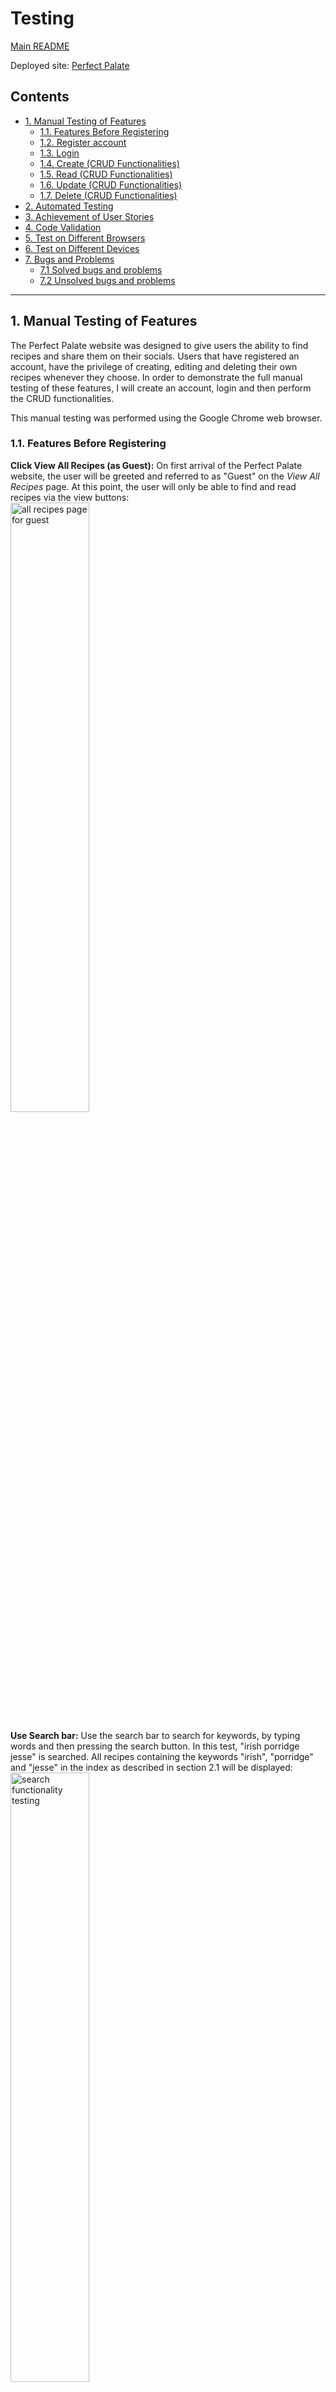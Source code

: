 # Testing

[Main README](/README.md)

Deployed site: [Perfect Palate](https://perfect-palate.herokuapp.com/)

Contents
---------
  * [1. Manual Testing of Features](#1-manual-testing-of-features)
    + [1.1. Features Before Registering](#11-features-before-registering)
    + [1.2. Register account](#12-register-account)
    + [1.3. Login](#13-login)
    + [1.4. Create (CRUD Functionalities)](#14-create--crud-functionalities-)
    + [1.5. Read (CRUD Functionalities)](#15-read--crud-functionalities-)
    + [1.6. Update (CRUD Functionalities)](#16-update--crud-functionalities-)
    + [1.7. Delete (CRUD Functionalities)](#17-delete--crud-functionalities-)
  * [2. Automated Testing](#2-automated-testing)
  * [3. Achievement of User Stories](#3-achievement-of-user-stories)
  * [4. Code Validation](#4-code-validation)
  * [5. Test on Different Browsers](#5-test-on-different-browsers)
  * [6. Test on Different Devices](#6-test-on-different-devices)
  * [7. Bugs and Problems](#7-bugs-and-problems)
    + [7.1 Solved bugs and problems](#71-solved-bugs-and-problems)
    + [7.2 Unsolved bugs and problems](#72-unsolved-bugs-and-problems)
----------

## 1. Manual Testing of Features

The Perfect Palate website was designed to give users the ability to find recipes and share them on their socials. Users that have registered an account, have the privilege of creating, editing and deleting their own recipes whenever they choose. In order to demonstrate the full manual testing of these features, I will create an account, login and then perform the CRUD functionalities.

This manual testing was performed using the Google Chrome web browser.

### 1.1. Features Before Registering

**Click View All Recipes (as Guest):**
On first arrival of the Perfect Palate website, the user will be greeted and referred to as "Guest" on the _View All Recipes_ page. At this point, the user will only be able to find and read recipes via the view buttons:<br>
<img src="static/manual-testing/guest-recipes-page.PNG" alt="all  recipes page for guest" width="50%" height="auto"/>

**Use Search bar:**
Use the search bar to search for keywords, by typing words and then pressing the search button. In this test, "irish porridge jesse" is searched. All recipes containing the keywords "irish", "porridge" and "jesse" in the index as described in section 2.1 will be displayed:<br>
<img src="static/manual-testing/initial-search.PNG" alt="search functionality testing" width="50%" height="auto"/><br>
<img src="static/manual-testing/initial-search-card-reveal.PNG" alt="search functionality testing card reveal" width="50%" height="auto"/>

**Click on the "Fried Plantain" card image:**
Confirm reveal of summary of the recipe:<br>
<img src="static/manual-testing/card-reveal.PNG" alt="testing of recipe card preview or reveal" width="25%" height="auto"/>

### 1.2. Register account

**Click _Register_ on the navigation bar:**
- Confirm that the following page loads correctly:<br>
    <img src="static/manual-testing/register-user.PNG" alt="testing user registration" width="50%" height="auto"/>

**Confirm Successful User Creation:**
- For the purpose of this test, I created an account with username of "tester" as shown in the above image. When successfully registered, the user will be redirected to their profile page:<br>
    <img src="static/manual-testing/initial-tester-profile.PNG" alt="testing the redirection to user's profile" width="50%" height="auto"/>

- Another user cannot create an account with the same email or username that "tester" used:<br>
    <img src="static/manual-testing/username-exists-flash.PNG" alt="username exists flash message" width="50%" height="auto"/><br>
    <img src="static/manual-testing/email-exists-flash.PNG" alt="email exists flash message" width="50%" height="auto"/>

- User will only be able to create account using any of the characters displayed on the label:<br>
    <img src="static/manual-testing/match-correct-format.PNG" alt="username does not match specified format" width="50%" height="auto"/>

### 1.3. Login

- If user inputs either an incorrect username or password, the following flash message will be shown:<br>
    <img src="static/manual-testing/incorrect-username-password-flash.PNG" alt="incorrect username and/or password flash message" width="50%" height="auto"/>

- Similarly with registration, if successfully logged in, user will be redirected to their profile page.

### 1.4. Create (CRUD Functionalities)

- Click _Add New Recipe_ on the navigation bar:<br>
    <img src="static/manual-testing/add-recipe-page.PNG" alt="Add Recipe page" width="50%" height="auto"/>

- Fill in all fields. (The YouTube link is not compulsory and can be left blank). "Tester" will create a new recipe called "Pecan Pie": <br>
    <img src="static/manual-testing/adding-pecan-pie.PNG" alt="Adding Pecan Pie recipe" width="50%" height="auto"/>

- Once submitted, user will received a flash message as follows:<br>
    <img src="static/manual-testing/add-recipe-successful.PNG" alt="Recipe successfully added" width="50%" height="auto"/>

### 1.5. Read (CRUD Functionalities)

- To view all recipes on the website, click _View All Recipes_ on the navigation bar. The menu items have now changed to display options relevant to a registered user namely: _Logout_, _My Profile_ and _Add Recipe_. The page displayed is now as follows:<br>
    <img src="static/manual-testing/tester-recipes-page.PNG" alt="View All Recipes page for registered user" width="50%" height="auto"/>

- "Tester" can view their newly created recipe is now populated on the _View All Recipes_ page as well as on their _Profile_ page.<br>
    <img src="static/manual-testing/tester-recipes-page2.PNG" alt="View All Recipes page for registered user" width="50%" height="auto"/><br>
    <img src="static/manual-testing/tester-new-profile.PNG" alt="Updated Profile page for registered user" width="50%" height="auto"/>

- To view any of the individual recipes, click on the view button of the desired recipe card. For this test, "tester" has chosen to view the recipe for "Fried Plantain":<br>
    <img src="static/manual-testing/full-recipe.PNG" alt="Full Recipe page" width="50%" height="auto"/>

- If user chooses to view their own recipe, there will be an "edit" button available just before the ingredients section. <br>
    <img src="static/manual-testing/pecan-pie-full-recipe.PNG" alt="Own recipe's full page" width="50%" height="auto"/>

### 1.6. Update (CRUD Functionalities)

- Click the "edit" button which can be found on the recipe cards both on the user's creation on their _Profile_ page or on the _View All Recipes_ page or on the full recipe page of the session user's recipe.<br>
    <img src="static/manual-testing/edit-recipe.PNG" alt="Testing for session user to edit recipe" width="50%" height="auto"/>

### 1.7. Delete (CRUD Functionalities)

- If the user decides that they want to delete their recipe, this will be a two-step process for extra authentication. This is to consider the events that they may have clicked the button by mistake or if they are aware of the consequences. If user decides to click "Yes", then the recipe will be permanently removed from the database and subsequently Perfect Palate.<br>
    <img src="static/manual-testing/delete-modal.PNG" alt="Delete Recipe modal" width="50%" height="auto"/><br>
    <img src="static/manual-testing/recipe-successfully-deleted.PNG" alt="Recipe successfully deleted flash message" width="50%" height="auto"/>

## 2. Automated Testing

Pytest was used to run some of Perfect Palate's test functions such as:
1. Identifying the username in lower case in the event that another user tries to create an account with the same spelling but different cases. E.g. "jesSe" vs "Jesse".
2. Ability to convert cooking_time from string into an integer which can be used in any further necessary calculations (e.g. total time).
3. Being able to correctly format the method object that will be stored in the database for easy unpacking of the key-value items of step and method respectively.

The `test_app.py` file is located in the [test folder](https://github.com/jerhabor/perfect-palate/tree/master/test).

## 3. Achievement of User Stories

User Story 1:

>"As a Vegetarian, I would like to be able to see which meals are suitable for me or not."

>"Yes, I can clearly see which meals are vegetarian by the thoughtful seedling symbol with a tooltip to further reinforce it!"


User Story 2:

>"As a food-lover and promoter, I would like to be able to share recipes on my socials!"

> "The share function on the Full Recipe page is amazing!"

User Story 3:

>"As a food newbie, I would like to learn how to cook something decent."

> "Beautifully laid out site with mouthwatering choice of images!"

User Story 4:

>"As a health-conscious male, I would like to be informed of the contents and any possible allergies"

>"Allergies listed accordingly. Very good."

User Story 5:

>"As an epicure, I would like to be able to submit lots of my recipes without constraint, but keep track of how many I have added."

>"Love the counter on My Profile page!"

## 4. Code Validation

All code is valid and the syntax has been verified using the following list of validators:
|               HTML               | CSS                                                | JS / JQuery                    | Python                                                        |
|:--------------------------------:|----------------------------------------------------|--------------------------------|---------------------------------------------------------------|
| [W3C](https://validator.w3.org/) | [Jigsaw W3C](https://jigsaw.w3.org/css-validator/) | [JS Hint](https://jshint.com/) | [Extends Class](https://extendsclass.com/python-tester.html) |

**Screenshot for CSS validation:**<br>
<img src="static/tests/validation/validated_css.PNG" alt="CSS Validated with no errors" width="50%" height="auto"/>

**Screenshot for Python validation:**<br>
<img src="static/tests/validation/validated_python.PNG" alt="Python app code validated with no errors" width="50%" height="auto"/><br>

## 5. Test on Different Browsers

The table below, summarizes the website's versatility and compability across the different type of browsers; which any user could use.

Key: &#x2714; = Website functions as intended

|    Browser (Version)   | Our Cookware | View All Recipes + Full Recipe | Add/Edit Recipe | My Profile |   Login  | Register |
|:----------------------:|:------------:|:------------------------------:|:---------------:|:----------:|:--------:|:--------:|
|       Chrome (80)      |   &#x2714;   |            &#x2714;            |     &#x2714;    |  &#x2714;  | &#x2714; | &#x2714; |
|      Firefox (74)      |   &#x2714;   |            &#x2714;            |     &#x2714;    |  &#x2714;  | &#x2714; | &#x2714; |
|       Safari (13)      |   &#x2714;   |            &#x2714;            |     &#x2714;    |  &#x2714;  | &#x2714; | &#x2714; |
| Internet Explorer (11) |   &#x2714;   |            &#x2714;            |     &#x2714;    |  &#x2714;  | &#x2714; | &#x2714; |
|        Edge (79)       |   &#x2714;   |            &#x2714;            |     &#x2714;    |  &#x2714;  | &#x2714; | &#x2714; |
|       Opera (67)       |   &#x2714;   |            &#x2714;            |     &#x2714;    |  &#x2714;  | &#x2714; | &#x2714; |

## 6. Test on Different Devices

With the help of BrowserStack, Google Chrome devTools and personal devices, the website was able to tested. The list of devices used, are below with their viewport sizes. This ensures good responsive design across all devices.

Key: &#x2714; = Displays as intended

|         Device         | Viewport (Width x Height) | Our Cookware | View All Recipes + Full Recipe | Add/Edit Recipe | My Profile |   Login  | Register |
|:----------------------:|:-------------------------:|:------------:|:------------------------------:|:---------------:|:----------:|:--------:|:--------:|
|         Moto G4        |         360 x 640         |   &#x2714;   |            &#x2714;            |     &#x2714;    |  &#x2714;  | &#x2714; | &#x2714; |
|        Galaxy S5       |         360 x 640         |   &#x2714;   |            &#x2714;            |     &#x2714;    |  &#x2714;  | &#x2714; | &#x2714; |
|        Galaxy S9       |         360 x 740         |   &#x2714;   |            &#x2714;            |     &#x2714;    |  &#x2714;  | &#x2714; | &#x2714; |
|         Pixel 2        |         411 x 731         |   &#x2714;   |            &#x2714;            |     &#x2714;    |  &#x2714;  | &#x2714; | &#x2714; |
|       Pixel 2 XL       |         411 x 823         |   &#x2714;   |            &#x2714;            |     &#x2714;    |  &#x2714;  | &#x2714; | &#x2714; |
|       iPhone 5/SE      |         320 x 568         |   &#x2714;   |            &#x2714;            |     &#x2714;    |  &#x2714;  | &#x2714; | &#x2714; |
|      iPhone 6/7/8      |         375 x 667         |   &#x2714;   |            &#x2714;            |     &#x2714;    |  &#x2714;  | &#x2714; | &#x2714; |
|   iPhone 6/7/8  Plus   |         414 x 736         |   &#x2714;   |            &#x2714;            |     &#x2714;    |  &#x2714;  | &#x2714; | &#x2714; |
|        iPhone X        |         375 x 812         |   &#x2714;   |            &#x2714;            |     &#x2714;    |  &#x2714;  | &#x2714; | &#x2714; |
|          iPad          |         768 x 1024        |   &#x2714;   |            &#x2714;            |     &#x2714;    |  &#x2714;  | &#x2714; | &#x2714; |
|        iPad Pro        |        1024 x 1366        |   &#x2714;   |            &#x2714;            |     &#x2714;    |  &#x2714;  | &#x2714; | &#x2714; |
| Sony Bravia Television |   55-inch diagonal (4K)   |   &#x2714;   |            &#x2714;            |     &#x2714;    |  &#x2714;  | &#x2714; | &#x2714; |

## 7. Bugs and Problems

### 7.1 Solved bugs and problems

- Navigation items were intially unable to have the `.active` class targeted - even after adding `!important`. I was able to target the element by using the `::focus` CSS selector and applying a slightly darker shade of the green.

- The images on the _Our Cookware_ page did not initially render well on mobile view. I then realised that Materialize uses a "push-pull" class to reorder content across the grid structure.

### 7.2 Unsolved bugs and problems

It is likely that the JQuery code for validating the select option input on the forms may not render properly on much older devices. However, I have tested on an iPad, iPhone, Safari, Firefox, Internet Explorer and Google Chrome. It is still worth giving a heads up for the event that the bug arises without me having access to seeing it.